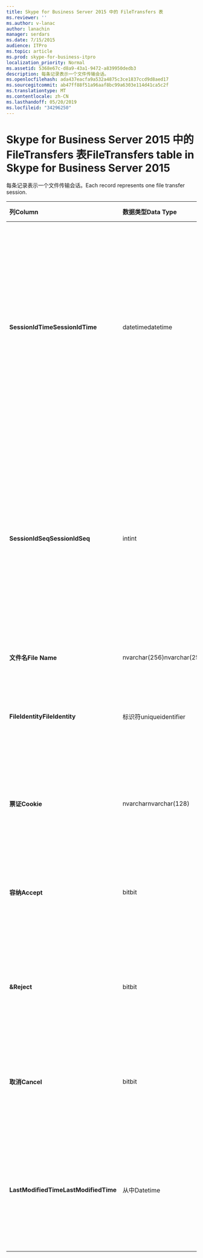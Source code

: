 ```yaml
---
title: Skype for Business Server 2015 中的 FileTransfers 表
ms.reviewer: ''
ms.author: v-lanac
author: lanachin
manager: serdars
ms.date: 7/15/2015
audience: ITPro
ms.topic: article
ms.prod: skype-for-business-itpro
localization_priority: Normal
ms.assetid: 5368e67c-d8a9-43a1-9472-a839950dedb3
description: 每条记录表示一个文件传输会话。
ms.openlocfilehash: ada437eacfa9a532a4875c3ce1837ccd9d8aed17
ms.sourcegitcommit: ab47ff88f51a96aaf8bc99a6303e114d41ca5c2f
ms.translationtype: MT
ms.contentlocale: zh-CN
ms.lasthandoff: 05/20/2019
ms.locfileid: "34296250"
---
```

# <a name="filetransfers-table-in-skype-for-business-server-2015"></a><span data-ttu-id="e21c5-103">Skype for Business Server 2015 中的 FileTransfers 表</span><span class="sxs-lookup"><span data-stu-id="e21c5-103">FileTransfers table in Skype for Business Server 2015</span></span>
 
<span data-ttu-id="e21c5-104">每条记录表示一个文件传输会话。</span><span class="sxs-lookup"><span data-stu-id="e21c5-104">Each record represents one file transfer session.</span></span>
  
|<span data-ttu-id="e21c5-105">**列**</span><span class="sxs-lookup"><span data-stu-id="e21c5-105">**Column**</span></span>|<span data-ttu-id="e21c5-106">**数据类型**</span><span class="sxs-lookup"><span data-stu-id="e21c5-106">**Data Type**</span></span>|<span data-ttu-id="e21c5-107">**键/索引**</span><span class="sxs-lookup"><span data-stu-id="e21c5-107">**Key/Index**</span></span>|<span data-ttu-id="e21c5-108">**详细信息**</span><span class="sxs-lookup"><span data-stu-id="e21c5-108">**Details**</span></span>|
|:-----|:-----|:-----|:-----|
|<span data-ttu-id="e21c5-109">**SessionIdTime**</span><span class="sxs-lookup"><span data-stu-id="e21c5-109">**SessionIdTime**</span></span> <br/> |<span data-ttu-id="e21c5-110">datetime</span><span class="sxs-lookup"><span data-stu-id="e21c5-110">datetime</span></span>  <br/> |<span data-ttu-id="e21c5-111">主、外部</span><span class="sxs-lookup"><span data-stu-id="e21c5-111">Primary, Foreign</span></span>  <br/> |<span data-ttu-id="e21c5-112">会话请求的时间。</span><span class="sxs-lookup"><span data-stu-id="e21c5-112">Time of session request.</span></span> <span data-ttu-id="e21c5-113">与**SessionIdSeq**结合使用以唯一标识会话。</span><span class="sxs-lookup"><span data-stu-id="e21c5-113">Used in conjunction with **SessionIdSeq** to uniquely identify a session.</span></span> <span data-ttu-id="e21c5-114">有关详细信息, 请参阅[Skype For Business Server 2015 中的对话框表](dialogs.md)。</span><span class="sxs-lookup"><span data-stu-id="e21c5-114">See the [Dialogs table in Skype for Business Server 2015](dialogs.md) for more information.</span></span> <br/> |
|<span data-ttu-id="e21c5-115">**SessionIdSeq**</span><span class="sxs-lookup"><span data-stu-id="e21c5-115">**SessionIdSeq**</span></span> <br/> |<span data-ttu-id="e21c5-116">int</span><span class="sxs-lookup"><span data-stu-id="e21c5-116">int</span></span>  <br/> |<span data-ttu-id="e21c5-117">主、外部</span><span class="sxs-lookup"><span data-stu-id="e21c5-117">Primary, Foreign</span></span>  <br/> |<span data-ttu-id="e21c5-118">标识会话的 ID 号。</span><span class="sxs-lookup"><span data-stu-id="e21c5-118">ID number to identify the session.</span></span> <span data-ttu-id="e21c5-119">与**SessionIdTime**结合使用以唯一标识会话。</span><span class="sxs-lookup"><span data-stu-id="e21c5-119">Used in conjunction with **SessionIdTime** to uniquely identify a session.</span></span> <span data-ttu-id="e21c5-120">有关详细信息, 请参阅[Skype For Business Server 2015 中的对话框表](dialogs.md)。</span><span class="sxs-lookup"><span data-stu-id="e21c5-120">See the [Dialogs table in Skype for Business Server 2015](dialogs.md) for more information.</span></span> <br/> |
|<span data-ttu-id="e21c5-121">**文件名**</span><span class="sxs-lookup"><span data-stu-id="e21c5-121">**File Name**</span></span> <br/> |<span data-ttu-id="e21c5-122">nvarchar(256)</span><span class="sxs-lookup"><span data-stu-id="e21c5-122">nvarchar(256)</span></span>  <br/> ||<span data-ttu-id="e21c5-123">文件的名称。</span><span class="sxs-lookup"><span data-stu-id="e21c5-123">Name of the file.</span></span>  <br/> |
|<span data-ttu-id="e21c5-124">**FileIdentity**</span><span class="sxs-lookup"><span data-stu-id="e21c5-124">**FileIdentity**</span></span> <br/> |<span data-ttu-id="e21c5-125">标识符</span><span class="sxs-lookup"><span data-stu-id="e21c5-125">uniqueidentifier</span></span>  <br/> ||<span data-ttu-id="e21c5-126">唯一标识符, 用于区分涉及相同文件名的文件传输。</span><span class="sxs-lookup"><span data-stu-id="e21c5-126">Unique identifier to distinguish between file transfers involving the same file name.</span></span>  <br/> |
|<span data-ttu-id="e21c5-127">**票证**</span><span class="sxs-lookup"><span data-stu-id="e21c5-127">**Cookie**</span></span> <br/> |<span data-ttu-id="e21c5-128">nvarchar</span><span class="sxs-lookup"><span data-stu-id="e21c5-128">nvarchar(128)</span></span>  <br/> |<span data-ttu-id="e21c5-129">Primary</span><span class="sxs-lookup"><span data-stu-id="e21c5-129">Primary</span></span>  <br/> |<span data-ttu-id="e21c5-130">用于标识要与此邮件关联的每个后续消息。</span><span class="sxs-lookup"><span data-stu-id="e21c5-130">Used to identify every follow-up message as being associated with this one.</span></span>  <br/> |
|<span data-ttu-id="e21c5-131">**容纳**</span><span class="sxs-lookup"><span data-stu-id="e21c5-131">**Accept**</span></span> <br/> |<span data-ttu-id="e21c5-132">bit</span><span class="sxs-lookup"><span data-stu-id="e21c5-132">bit</span></span>  <br/> ||<span data-ttu-id="e21c5-133">可以为 TRUE 或 NULL。</span><span class="sxs-lookup"><span data-stu-id="e21c5-133">Can be TRUE or NULL.</span></span> <span data-ttu-id="e21c5-134">如果为 TRUE, 则 "拒绝" 和 "取消" 将为 NULL。</span><span class="sxs-lookup"><span data-stu-id="e21c5-134">If TRUE, then Reject and Cancel will be NULL.</span></span>  <br/> |
|<span data-ttu-id="e21c5-135">**&**</span><span class="sxs-lookup"><span data-stu-id="e21c5-135">**Reject**</span></span> <br/> |<span data-ttu-id="e21c5-136">bit</span><span class="sxs-lookup"><span data-stu-id="e21c5-136">bit</span></span>  <br/> ||<span data-ttu-id="e21c5-137">可以为 TRUE 或 NULL。</span><span class="sxs-lookup"><span data-stu-id="e21c5-137">Can be TRUE or NULL.</span></span> <span data-ttu-id="e21c5-138">如果为 TRUE, 则 "接受" 和 "取消" 将为 NULL。</span><span class="sxs-lookup"><span data-stu-id="e21c5-138">If TRUE, then Accept and Cancel will be NULL.</span></span>  <br/> |
|<span data-ttu-id="e21c5-139">**取消**</span><span class="sxs-lookup"><span data-stu-id="e21c5-139">**Cancel**</span></span> <br/> |<span data-ttu-id="e21c5-140">bit</span><span class="sxs-lookup"><span data-stu-id="e21c5-140">bit</span></span>  <br/> ||<span data-ttu-id="e21c5-141">可以为 TRUE 或 NULL。</span><span class="sxs-lookup"><span data-stu-id="e21c5-141">Can be TRUE or NULL.</span></span> <span data-ttu-id="e21c5-142">如果为 TRUE, 则 "接受" 和 "拒绝" 将为 NULL。</span><span class="sxs-lookup"><span data-stu-id="e21c5-142">If TRUE, then Accept and Reject will be NULL.</span></span>  <br/> |
|<span data-ttu-id="e21c5-143">**LastModifiedTime**</span><span class="sxs-lookup"><span data-stu-id="e21c5-143">**LastModifiedTime**</span></span> <br/> |<span data-ttu-id="e21c5-144">从中</span><span class="sxs-lookup"><span data-stu-id="e21c5-144">Datetime</span></span>  <br/> ||<span data-ttu-id="e21c5-145">供监视服务内部使用。</span><span class="sxs-lookup"><span data-stu-id="e21c5-145">For internal use by the Monitoring service.</span></span>  <br/> <span data-ttu-id="e21c5-146">此字段是在 Skype for Business Server 2015 中引入的。</span><span class="sxs-lookup"><span data-stu-id="e21c5-146">This field was introduced in Skype for Business Server 2015.</span></span>  <br/> |
   

